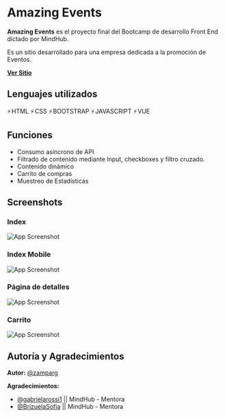 # Amazing Events
**Amazing Events** es el proyecto final del Bootcamp de desarrollo Front End dictado por MindHub. 

Es un sitio desarrollado para una empresa dedicada a la promoción de Eventos.

[**Ver Sitio**](https://zamparg.github.io/Amazing_Events_Zampar/) 

## Lenguajes utilizados

⚡ HTML ⚡ CSS ⚡ BOOTSTRAP ⚡ JAVASCRIPT ⚡ VUE


## Funciones

- Consumo asíncrono de API
- Filtrado de contenido mediante Input, checkboxes y filtro cruzado.
- Contenido dinámico
- Carrito de compras
- Muestreo de Estadísticas

## Screenshots
### Index
![App Screenshot](https://res.cloudinary.com/zamparg/image/upload/v1681913412/Screens/AEscreen1_if1z9a.png)

### Index Mobile
![App Screenshot](https://res.cloudinary.com/zamparg/image/upload/v1681913411/Screens/AEscreen2_zeyosc.png)

### Página de detalles
![App Screenshot](https://res.cloudinary.com/zamparg/image/upload/v1681913412/Screens/AEscreen3_uw2hyk.png)

### Carrito
![App Screenshot](https://res.cloudinary.com/zamparg/image/upload/v1681913411/Screens/AEscreen4_zvdzl7.png)

## Autoría y Agradecimientos

**Autor:** [@zamparg](https://www.github.com/zamparg)

**Agradecimientos:**
- [@gabrielarossi1](https://github.com/gabrielarossi1) || MindHub - Mentora 
- [@BrizuelaSofia](https://github.com/BrizuelaSofia) || MindHub - Mentora